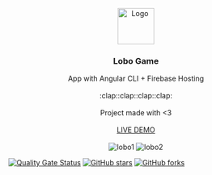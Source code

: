<p align="center">
  <a href="https://angular.io/">
    <img src="https://www.angularexampleapp.com/assets/images/angular.svg" alt="Logo" width=72 height=72>
  </a>

  <h3 align="center">Lobo Game</h3>

  <p align="center">
    App with Angular CLI + Firebase Hosting
    <br>
    <br>
    :clap::clap::clap::clap:
    <br>
    <br>
    Project made with <3
    <br>
    <br>
    <a href="https://lobogame-a00cd.firebaseapp.com/">LIVE DEMO</a>
    <br>
    <br>
    <img src="https://i.ibb.co/hRtxbR6/lobo1.png" alt="lobo1" border="0">
    <img src="https://i.ibb.co/cknTxvx/lobo2.png" alt="lobo2" border="0">
  </p>
</p>


[![Quality Gate Status](https://sonarcloud.io/api/project_badges/measure?project=NedzibSas_LoboGame&metric=alert_status)](https://sonarcloud.io/dashboard?id=NedzibSas_LoboGame)
[![GitHub stars](https://img.shields.io/github/stars/ismaestro/angular8-example-app.svg?style=social&label=Star)](https://github.com/NedzibSas/LoboGame)
[![GitHub forks](https://img.shields.io/github/forks/ismaestro/angular8-example-app.svg?style=social&label=Fork)](https://github.com/NedzibSas/LoboGame/fork)
